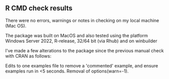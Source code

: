 ## R CMD check results

There were no errors, warnings or notes in checking on my local machine (Mac OS).

The package was built on MacOS and also tested using the platform Windows Server 2022, R-release, 32/64 bit (via Rhub) and on winbuilder

I've made a few alterations to the package since the previous manual check with CRAN as follows:

Edits to one examples file to remove a 'commented' example, and ensure examples run in <5 seconds.  Removal of options(warn=-1).
